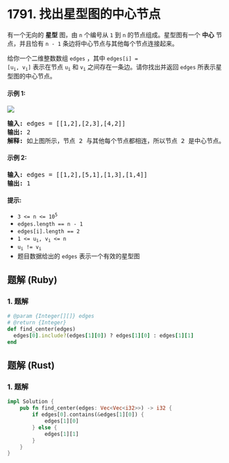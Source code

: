 # 1791. 找出星型图的中心节点
有一个无向的 **星型** 图，由 `n` 个编号从 `1` 到 `n` 的节点组成。星型图有一个 **中心** 节点，并且恰有 `n - 1` 条边将中心节点与其他每个节点连接起来。

给你一个二维整数数组 `edges` ，其中 <code>edges[i] = [u<sub>i</sub>, v<sub>i</sub>]</code> 表示在节点 <code>u<sub>i</sub></code> 和 <code>v<sub>i</sub></code> 之间存在一条边。请你找出并返回 `edges` 所表示星型图的中心节点。

#### 示例 1:
![](https://assets.leetcode-cn.com/aliyun-lc-upload/uploads/2021/03/14/star_graph.png)
<pre>
<strong>输入:</strong> edges = [[1,2],[2,3],[4,2]]
<strong>输出:</strong> 2
<strong>解释:</strong> 如上图所示，节点 2 与其他每个节点都相连，所以节点 2 是中心节点。
</pre>

#### 示例 2:
<pre>
<strong>输入:</strong> edges = [[1,2],[5,1],[1,3],[1,4]]
<strong>输出:</strong> 1
</pre>

#### 提示:
* <code>3 <= n <= 10<sup>5</sup></code>
* `edges.length == n - 1`
* `edges[i].length == 2`
* <code>1 <= u<sub>i</sub>, v<sub>i</sub> <= n</code>
* <code>u<sub>i</sub> != v<sub>i</sub></code>
* 题目数据给出的 `edges` 表示一个有效的星型图

## 题解 (Ruby)

### 1. 题解
```Ruby
# @param {Integer[][]} edges
# @return {Integer}
def find_center(edges)
  edges[0].include?(edges[1][0]) ? edges[1][0] : edges[1][1]
end
```

## 题解 (Rust)

### 1. 题解
```Rust
impl Solution {
    pub fn find_center(edges: Vec<Vec<i32>>) -> i32 {
        if edges[0].contains(&edges[1][0]) {
            edges[1][0]
        } else {
            edges[1][1]
        }
    }
}
```
